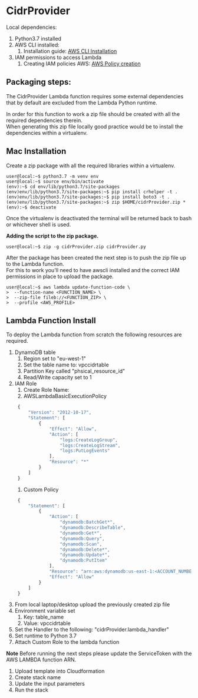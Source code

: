 # CidrProvider

Local dependencies:
1. Python3.7 installed
2. AWS CLI installed: 
   1. Installation guide: [AWS CLI Installation](https://docs.aws.amazon.com/cli/latest/userguide/cli-chap-install.html)
3. IAM permissions to access Lambda
   1.  Creating IAM policies AWS: [AWS Policy creation](https://docs.aws.amazon.com/IAM/latest/UserGuide/access_policies_create.html)

## Packaging steps:

The CidrProvider Lambda function requires some external dependencies that by default are excluded from the Lambda Python runtime.

In order for this function to work a zip file should be created with all the required dependencies therein.  
When generating this zip file locally good practice would be to install the dependencies within a virtualenv.


## Mac Installation

Create a zip package with all the required libraries within a virtualenv.

```console
user@local:~$ python3.7 -m venv env
user@local:~$ source env/bin/activate
(env):~$ cd env/lib/python3.7/site-packages
(env)env/lib/python3.7/site-packages:~$ pip install crhelper -t .
(env)env/lib/python3.7/site-packages:~$ pip install boto3 -t .
(env)env/lib/python3.7/site-packages:~$ zip $HOME/cidrProvider.zip *
(env):~$ deactivate
```

Once the virtualenv is deactivated the terminal will be returned back to bash or whichever shell is used.  

**Adding the script to the zip package.**

```console
user@local:~$ zip -g cidrProvider.zip cidrProvider.py
```

After the package has been created the next step is to push the zip file up to the Lambda function.  
For this to work you'll need to have awscli installed and the correct IAM permissions in place to upload the package.

```console
user@local:~$ aws lambda update-function-code \ 
>  --function-name <FUNCTION_NAME> \ 
>  --zip-file fileb://<FUNCTION_ZIP> \
>  --profile <AWS_PROFILE>
```

## Lambda Function Install 

To deploy the Lambda function from scratch the following resources are required.

1. DynamoDB table
   1. Region set to "eu-west-1"
   2. Set the table name to: vpccidrtable
   3. Partition Key called "phsical_resource_id"
   4. Read/Write capacity set to 1
2. IAM Role 
   1. Create Role Name: 
   2. AWSLambdaBasicExecutionPolicy
   ```javascript
    {
        "Version": "2012-10-17",
        "Statement": [
            {
                "Effect": "Allow",
                "Action": [
                    "logs:CreateLogGroup",
                    "logs:CreateLogStream",
                    "logs:PutLogEvents"
                ],
                "Resource": "*"
            }
        ]
    }
   ```
   1. Custom Policy
   ```javascript
    {
        "Statement": [
            {
                "Action": [
                    "dynamodb:BatchGet*",
                    "dynamodb:DescribeTable",
                    "dynamodb:Get*",
                    "dynamodb:Query",
                    "dynamodb:Scan",
                    "dynamodb:Delete*",
                    "dynamodb:Update*",
                    "dynamodb:PutItem"
                ],
                "Resource": "arn:aws:dynamodb:us-east-1:<ACCOUNT_NUMBER>:table/<DYNAMODB_TABLE_NAME>",
                "Effect": "Allow"
            }
        ]
    }
   ```
3. From local laptop/desktop upload the previously created zip file
4. Environment variable set
   1. Key: table_name
   2. Value: vpccidrtable
5. Set the Handler to the following: "cidrProvider.lambda_handler"
6. Set runtime to Python 3.7
7. Attach Custom Role to the lambda function

**Note** Before running the next steps please update the ServiceToken with the AWS LAMBDA function ARN.

1. Upload template into Cloudformation
2. Create stack name
3. Update the input parameters
4. Run the stack


